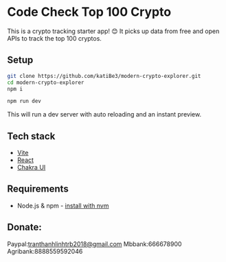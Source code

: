 # Code Check Top 100 Crypto

This is a crypto tracking starter app! 😊
It picks up data from free and open APIs to track the top 100 cryptos. 
## Setup

```sh
git clone https://github.com/katiBe3/modern-crypto-explorer.git
cd modern-crypto-explorer
npm i
```

```sh
npm run dev
```

This will run a dev server with auto reloading and an instant preview.

## Tech stack

- [Vite](https://vitejs.dev/)
- [React](https://react.dev/)
- [Chakra UI](https://chakra-ui.com/)

## Requirements

- Node.js & npm - [install with nvm](https://github.com/nvm-sh/nvm#installing-and-updating)
## Donate:
Paypal:tranthanhlinhtrb2018@gmail.com
Mbbank:666678900
Agribank:8888559592046
